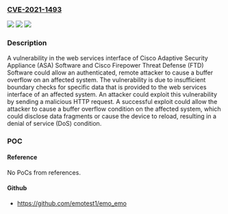 ### [CVE-2021-1493](https://cve.mitre.org/cgi-bin/cvename.cgi?name=CVE-2021-1493)
![](https://img.shields.io/static/v1?label=Product&message=Cisco%20Adaptive%20Security%20Appliance%20(ASA)%20Software%20&color=blue)
![](https://img.shields.io/static/v1?label=Version&message=n%2Fa&color=blue)
![](https://img.shields.io/static/v1?label=Vulnerability&message=CWE-120&color=brighgreen)

### Description

A vulnerability in the web services interface of Cisco Adaptive Security Appliance (ASA) Software and Cisco Firepower Threat Defense (FTD) Software could allow an authenticated, remote attacker to cause a buffer overflow on an affected system. The vulnerability is due to insufficient boundary checks for specific data that is provided to the web services interface of an affected system. An attacker could exploit this vulnerability by sending a malicious HTTP request. A successful exploit could allow the attacker to cause a buffer overflow condition on the affected system, which could disclose data fragments or cause the device to reload, resulting in a denial of service (DoS) condition.

### POC

#### Reference
No PoCs from references.

#### Github
- https://github.com/emotest1/emo_emo

